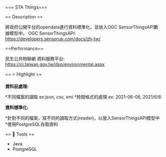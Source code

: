 === STA Things===

== Description ==

將政府公開平台的opendata進行資料標準化，並放入OGC SensorThingsAPI數據模型中。
OGC SensorThingsAPI: https://developers.sensorup.com/docs/zh-tw/

==Performance==

民生公共物聯網 資料服務平台: https://ci.taiwan.gov.tw/dsp/environmental.aspx

== ⭐ Highlight ==

**資料前處理:**

*不同檔案的讀取 ex:json, csv, xml
*時間格式的處理 ex: 2021-06-06, 2021/6/6

**資料標準化:**

*針對不同的檔案，寫不同的讀取方式(reader)，以放入SensorThingsAPI模型中
*使用PostgreSQL存取資料

== 🧰 Tools ==

* Java
* PostgreSQL

